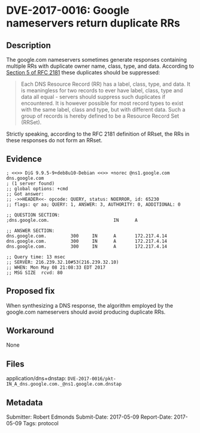# DVE-2017-0016: Google nameservers return duplicate RRs

## Description

The google.com nameservers sometimes generate responses containing multiple RRs with duplicate owner name, class, type, and data. According to [Section 5 of RFC 2181](https://tools.ietf.org/html/rfc2181#section-5) these duplicates should be suppressed:

> Each DNS Resource Record (RR) has a label, class, type, and data.  It is meaningless for two records to ever have label, class, type and data all equal - servers should suppress such duplicates if encountered.  It is however possible for most record types to exist with the same label, class and type, but with different data.  Such a group of records is hereby defined to be a Resource Record Set (RRSet).

Strictly speaking, according to the RFC 2181 definition of RRset, the RRs in these responses do not form an RRset.

## Evidence

```
; <<>> DiG 9.9.5-9+deb8u10-Debian <<>> +norec @ns1.google.com dns.google.com
; (1 server found)
;; global options: +cmd
;; Got answer:
;; ->>HEADER<<- opcode: QUERY, status: NOERROR, id: 65230
;; flags: qr aa; QUERY: 1, ANSWER: 3, AUTHORITY: 0, ADDITIONAL: 0

;; QUESTION SECTION:
;dns.google.com.                        IN      A

;; ANSWER SECTION:
dns.google.com.         300     IN      A       172.217.4.14
dns.google.com.         300     IN      A       172.217.4.14
dns.google.com.         300     IN      A       172.217.4.14

;; Query time: 13 msec
;; SERVER: 216.239.32.10#53(216.239.32.10)
;; WHEN: Mon May 08 21:08:33 EDT 2017
;; MSG SIZE  rcvd: 80
```

## Proposed fix

When synthesizing a DNS response, the algorithm employed by the google.com nameservers should avoid producing duplicate RRs.

## Workaround

None

## Files

application/dns+dnstap: `DVE-2017-0016/pkt-IN_A_dns.google.com._@ns1.google.com.dnstap`

## Metadata

Submitter: Robert Edmonds
Submit-Date: 2017-05-09
Report-Date: 2017-05-09
Tags: protocol
